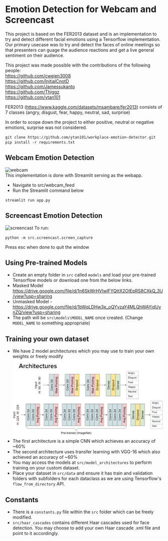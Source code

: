 # Emotion Detection for Webcam and Screencast
This project is based on the FER2013 dataset and is an implementation to try and detect different facial emotions using a Tensorflow implementation. Our primary usecase was to try and detect the faces of online meetings so that presenters can guage the audience reactions and get a live general sentiment on their audience.

This project was made possible with the contributions of the following people:<br>
https://github.com/cweien3008<br>
https://github.com/InitialCnotD<br>
https://github.com/Jamessukanto<br>
https://github.com/Thiggz<br>
https://github.com/ytan101

FER2013 (https://www.kaggle.com/datasets/msambare/fer2013) consists of 7 classes (angry, disgust, fear, happy, neutral, sad, surprise)

In order to scope down the project to either positive, neutral or negative emotions, surprise was not considered.
```
git clone https://github.com/ytan101/workplace-emotion-detector.git
pip install -r requirements.txt
```
## Webcam Emotion Detection
![webcam](https://media.giphy.com/media/6sEUmqgJU1K6vAfIvo/giphy.gif)<br>
This implementation is done with Streamlit serving as the webapp.
- Navigate to src/webcam_feed
- Run the Streamlit command below
```
streamlit run app.py
```
## Screencast Emotion Detection
![screencast](https://media.giphy.com/media/LqGCghweu6LabMuHcA/giphy.gif)
To run:
```
python -m src.screencast.screen_capture
```
Press esc when done to quit the window
## Using Pre-trained Models
- Create an empty folder in `src` called `models` and load your pre-trained Tensorflow models or download one from the below links. 
- Masked Model https://drive.google.com/file/d/1n6SkWrHVIwlFYQttX2OIEpRS8CXkQ_3U/view?usp=sharing
- Unmasked Model - https://drive.google.com/file/d/1bWqLDHw3e_oQYvzaY4MLQhWAYjdUynZQ/view?usp=sharing
- The path will be `src\models\MODEL_NAME` once created. (Change `MODEL_NAME` to something appropriate)
## Training your own dataset
- We have 2 model architectures which you may use to train your own weights or freely modify
![model-architectures](./figures/model_architecture.png)
- The first architecture is a simple CNN which achieves an accuracy of ~60%
- The second architecture uses transfer learning with VGG-16 which also achieved an accuracy of ~60%
- You may access the models at `src/model_architectures` to perform training on your custom dataset.
- Place your dataset in `src/data` and ensure it has train and validation folders with subfolders for each dataclass as we are using Tensorflow's `flow_from_directory` API.
## Constants
- There is a `constants.py` file within the `src` folder which can be freely modified.
- `src/haar_cascades` contains different Haar cascades used for face detection. You may choose to add your own Haar cascade .xml file and point to it accordingly.
